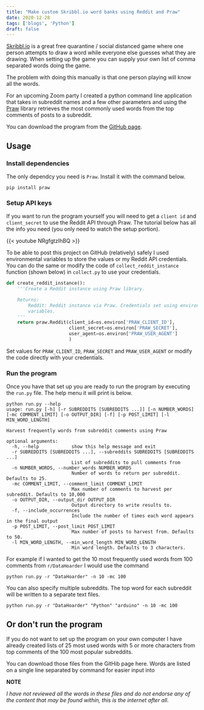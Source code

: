 ```yaml
---
title: "Make custom Skribbl.io word banks using Reddit and Praw"
date: 2020-12-28
tags: ['blogs', 'Python']
draft: false
---
```


[Skribbl.io](https://skribbl.io/) is a great free quarantine / social distanced 
game where one person attempts to draw a word while everyone else guesses what they
are drawing. When setting up the game you can supply your own list of comma
separated words doing the game. 

The problem with doing this manually is that one person playing will know all
the words. 

For an upcoming Zoom party I created a python command line application that
takes in subreddit names and a few other parameters and using the
[Praw](https://praw.readthedocs.io/en/latest/) library retrieves the most
commonly used words from the top comments of posts to a subreddit.

You can download the program from the [GitHub page](https://github.com/EthanHolleman/Rskribbl).

## Usage

### Install dependencies

The only dependcy you need is `Praw`. Install it with the command below.

```
pip install praw
```

### Setup API keys

If you want to run the program yourself you will need to get a `client id` and
`client_secret` to use the Reddit API through Praw. The tutorial below has
all the info you need (you only need to watch the setup portion). 

{{< youtube NRgfgtzIhBQ >}}

To be able to post this project on GitHub (relatively) safely I used environmental
variables to store the values or my Reddit API credentials. You can do the same
or modify the code of `collect_reddit_instance` function (shown below) in `collect.py`
to use your credentials.

```python
def create_reddit_instance():
    '''Create a Reddit instance using Praw library.

    Returns:
        Reddit: Reddit instance via Praw. Credentials set using environmental
        variables.
    '''
    return praw.Reddit(client_id=os.environ['PRAW_CLIENT_ID'],
                       client_secret=os.environ['PRAW_SECRET'],
                       user_agent=os.environ['PRAW_USER_AGENT']
                       )
```
Set values for `PRAW_CLIENT_ID`, `PRAW_SECRET` and `PRAW_USER_AGENT` or
modify the code directly with your credentials. 


### Run the program

Once you have that set up you are ready to run the program by 
executing the `run.py` file. The help menu it will print is below.

```
python run.py --help
usage: run.py [-h] [-r SUBREDDITS [SUBREDDITS ...]] [-n NUMBER_WORDS] [-mc COMMENT_LIMIT] [-o OUTPUT_DIR] [-f] [-p POST_LIMIT] [-l MIN_WORD_LENGTH]

Harvest frequently words from subreddit comments using Praw

optional arguments:
  -h, --help            show this help message and exit
  -r SUBREDDITS [SUBREDDITS ...], --subreddits SUBREDDITS [SUBREDDITS ...]
                        List of subreddits to pull comments from
  -n NUMBER_WORDS, --number_words NUMBER_WORDS
                        Number of words to return per subreddit. Defaults to 25.
  -mc COMMENT_LIMIT, --comment_limit COMMENT_LIMIT
                        Max number of comments to harvest per subreddit. Defaults to 10,000
  -o OUTPUT_DIR, --output_dir OUTPUT_DIR
                        Output directory to write results to.
  -f, --include_occurrences
                        Include the number of times each word appears in the final output
  -p POST_LIMIT, --post_limit POST_LIMIT
                        Max number of posts to harvest from. Defaults to 50.
  -l MIN_WORD_LENGTH, --min_word_length MIN_WORD_LENGTH
                        Min word length. Defaults to 3 characters.
```

For example if I wanted to get the 10 most frequently used words from 100 comments 
from  `r/DataHoarder` I would use the command

```
python run.py -r "DataHoarder" -n 10 -mc 100
```

You can also specify multiple subreddits. The top word for each subreddit will
be written to a separate text files.

```
python run.py -r "DataHoarder" "Python" "arduino" -n 10 -mc 100
```

## Or don't run the program

If you do not want to set up the program on your own computer I have already
created lists of 25 most used words with 5 or more characters 
from top comments of the 100 most popular subreddits.

You can download those files from the GitHib page here. Words are listed on a
single line separated by command for easier input into 

**NOTE**

*I have not reviewed all the words in these files and do not endorse
any of the content that may be found within, this is the internet after all.* 





